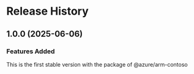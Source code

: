 # Release History
    
## 1.0.0 (2025-06-06)

### Features Added

This is the first stable version with the package of @azure/arm-contoso
